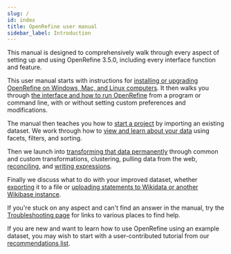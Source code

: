 ```yaml
---
slug: /
id: index
title: OpenRefine user manual
sidebar_label: Introduction
---
```



This manual is designed to comprehensively walk through every aspect of setting up and using OpenRefine 3.5.0, including every interface function and feature. 

<!-- 
This documentation platform provides a separate version of the user manual for each version of OpenRefine (from 3.4.1 onwards) - if you're looking for a later version than 3.4.1, please select the correct version from the dropdown menu in the top bar of this page. 
-->

This user manual starts with instructions for [installing or upgrading OpenRefine on Windows, Mac, and Linux computers](manual/installing). It then walks you through [the interface and how to run OpenRefine](manual/running#jvm-preferences) from a program or command line, with or without setting custom preferences and modifications.

The manual then teaches you how to [start a project](manual/starting) by importing an existing dataset. We work through how to [view and learn about your data](manual/exploring) using facets, filters, and sorting. 

Then we launch into [transforming that data permanently](manual/transforming) through common and custom transformations, clustering, pulling data from the web, [reconciling](manual/reconciling), and [writing expressions](manual/expressions). 

Finally we discuss what to do with your improved dataset, whether [exporting](manual/exporting) it to a file or [uploading statements to Wikidata or another Wikibase instance](manual/wikibase/overview). 

If you're stuck on any aspect and can't find an answer in the manual, try the [Troubleshooting page](manual/troubleshooting) for links to various places to find help. 

If you are new and want to learn how to use OpenRefine using an example dataset, you may wish to start with a user-contributed tutorial from our [recommendations list](https://github.com/OpenRefine/OpenRefine/wiki/External-Resources).
